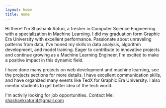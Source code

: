 ```yaml
---
layout: home
title: Home
---
```


Hi there! I'm Shashank Raturi, a fresher in Computer Science Engineering with a specialization in Machine Learning. I did my graduation form Graphic Era University with excellent performance.
Passionate about unraveling patterns from data, I've honed my skills in data analysis, algorithm development, and model training. Eager to contribute to innovative projects and continue growing as a Machine Learning Engineer, I'm excited to make a positive impact in this dynamic field.

I have done many projects on web development and machine learning, see the projects sections for more details. I have excellent communication skills, and have organized many
events like TedX for Graphic Era University. I also mentor students to get better idea of the tech world.

I'm activily looking for job opportunities.
Contact Me: [shashankraturi4@gmail.com](mailto:shashankraturi4@gmail.com)